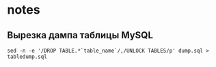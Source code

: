 # notes

## Вырезка дампа таблицы MySQL
```
sed -n -e '/DROP TABLE.*`table_name`/,/UNLOCK TABLES/p' dump.sql > tabledump.sql

```



